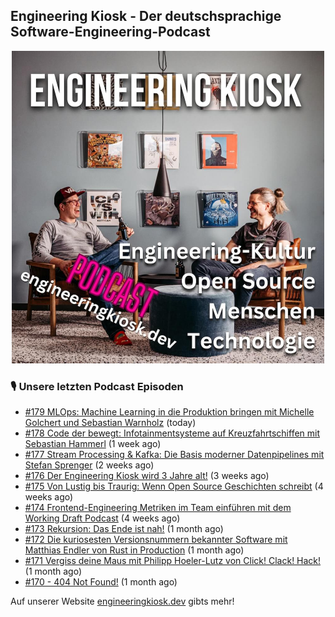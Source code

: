## Engineering Kiosk - Der deutschsprachige Software-Engineering-Podcast

<p align="center">
  <img width="500" height="500" src="https://github.com/EngineeringKiosk/.github/blob/main/images/podcast_square.jpg" alt="Engineering Kiosk Podcast" title="Engineering Kiosk Podcast">
</p>

### 🎙️ Unsere letzten Podcast Episoden


- [#179 MLOps: Machine Learning in die Produktion bringen mit Michelle Golchert und Sebastian Warnholz](https://engineeringkiosk.dev) (today)
- [#178 Code der bewegt: Infotainmentsysteme auf Kreuzfahrtschiffen mit Sebastian Hammerl](https://engineeringkiosk.dev) (1 week ago)
- [#177 Stream Processing &amp; Kafka: Die Basis moderner Datenpipelines mit Stefan Sprenger](https://engineeringkiosk.dev) (2 weeks ago)
- [#176 Der Engineering Kiosk wird 3 Jahre alt!](https://engineeringkiosk.dev) (3 weeks ago)
- [#175 Von Lustig bis Traurig: Wenn Open Source Geschichten schreibt](https://engineeringkiosk.dev) (4 weeks ago)
- [#174 Frontend-Engineering Metriken im Team einführen mit dem Working Draft Podcast](https://engineeringkiosk.dev) (4 weeks ago)
- [#173 Rekursion: Das Ende ist nah!](https://engineeringkiosk.dev) (1 month ago)
- [#172 Die kuriosesten Versionsnummern bekannter Software mit Matthias Endler von Rust in Production](https://engineeringkiosk.dev) (1 month ago)
- [#171 Vergiss deine Maus mit Philipp Hoeler-Lutz von Click! Clack! Hack!](https://engineeringkiosk.dev) (1 month ago)
- [#170 - 404 Not Found!](https://engineeringkiosk.dev) (1 month ago)

Auf unserer Website [engineeringkiosk.dev](https://engineeringkiosk.dev/) gibts mehr!
